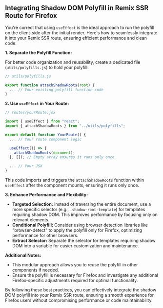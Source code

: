 ## Integrating Shadow DOM Polyfill in Remix SSR Route for Firefox

You're correct that using `useEffect` is the ideal approach to run the polyfill on the client-side after the initial render. Here's how to seamlessly integrate it into your Remix SSR route, ensuring efficient performance and clean code:

**1. Separate the Polyfill Function:**

For better code organization and reusability, create a dedicated file (`utils/polyfills.js`) to hold your polyfill:

```jsx
// utils/polyfills.js

export function attachShadowRoots(root) {
  ... // Your existing polyfill function code
}
```

**2. Use `useEffect` in Your Route:**

```jsx
// routes/yourRoute.jsx

import { useEffect } from "react";
import { attachShadowRoots } from "../utils/polyfills";

export default function YourRoute() {
  ... // Your route component logic

  useEffect(() => {
    attachShadowRoots(document);
  }, []); // Empty array ensures it runs only once

  ... // Your JSX
}
```

This code imports and triggers the `attachShadowRoots` function within `useEffect` after the component mounts, ensuring it runs only once.

**3. Enhance Performance and Flexibility:**

- **Targeted Selection:** Instead of traversing the entire document, use a more specific selector (e.g., `.shadow-root-template`) for templates requiring shadow DOM. This improves performance by focusing only on relevant elements.
- **Conditional Polyfill:** Consider using browser detection libraries like "browser-detect" to apply the polyfill only for Firefox, optimizing performance for other browsers.
- **Extract Selector:** Separate the selector for templates requiring shadow DOM into a variable for easier customization and maintenance.

**Additional Notes:**

- This modular approach allows you to reuse the polyfill in other components if needed.
- Ensure the polyfill is necessary for Firefox and investigate any additional Firefox-specific adjustments required for optimal functionality.

By following these best practices, you can effectively integrate the shadow DOM polyfill into your Remix SSR route, ensuring a smooth experience for Firefox users without compromising performance or code maintainability.